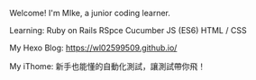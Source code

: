 Welcome! I'm MIke, a junior coding learner.

Learning:
Ruby on Rails
RSpce
Cucumber
JS (ES6)
HTML / CSS

My Hexo Blog:
https://wl02599509.github.io/

My iThome: 新手也能懂的自動化測試，讓測試帶你飛！
